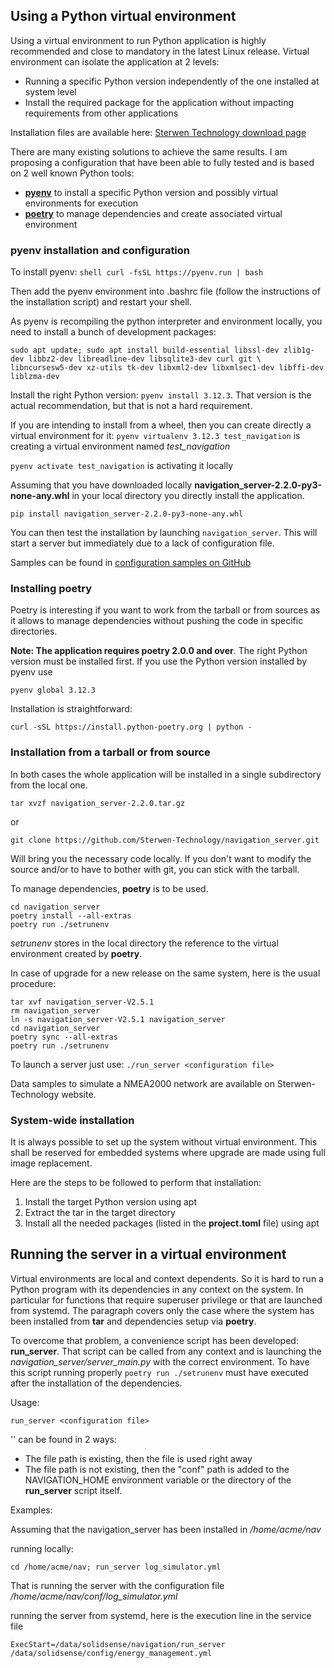 ## Using a Python virtual environment

Using a virtual environment to run Python application is highly recommended and close to mandatory in the latest Linux release.
Virtual environment can isolate the application at 2 levels:
- Running a specific Python version independently of the one installed at system level
- Install the required package for the application without impacting requirements from other applications

Installation files are available here: [Sterwen Technology download page](https://sterwen-technology.eu/softwares/)

There are many existing solutions to achieve the same results. I am proposing a configuration that have been able to fully tested and is based on 2 well known Python tools:
- **[pyenv](https://github.com/pyenv/pyenv#readme)** to install a specific Python version and possibly virtual environments for execution
- **[poetry](https://python-poetry.org/)** to manage dependencies and create associated virtual environment

### pyenv installation and configuration

To install pyenv: ```shell
curl -fsSL https://pyenv.run | bash```

Then add the pyenv environment into .bashrc file (follow the instructions of the installation script) and restart your shell.

As pyenv is recompiling the python interpreter and environment locally, you need to install a bunch of development packages:

```shell
sudo apt update; sudo apt install build-essential libssl-dev zlib1g-dev libbz2-dev libreadline-dev libsqlite3-dev curl git \
libncursesw5-dev xz-utils tk-dev libxml2-dev libxmlsec1-dev libffi-dev liblzma-dev
```

Install the right Python version: `pyenv install 3.12.3`. That version is the actual recommendation, but that is not a hard requirement.

If you are intending to install from a wheel, then you can create directly a virtual environment for it:
`pyenv virtualenv 3.12.3 test_navigation` is creating a virtual environment named *test_navigation*

`pyenv activate test_navigation` is activating it locally

Assuming that you have downloaded locally **navigation_server-2.2.0-py3-none-any.whl** in your local directory you directly install the application.
```shell
pip install navigation_server-2.2.0-py3-none-any.whl
```

You can then test the installation by launching `navigation_server`. This will start a server but immediately due to a lack of configuration file.

Samples can be found in [configuration samples on GitHub](https://github.com/Sterwen-Technology/navigation_server/tree/V2.1/conf)

### Installing poetry

Poetry is interesting if you want to work from the tarball or from sources as it allows to manage dependencies without pushing the code in specific directories.

**Note: The application requires poetry 2.0.0 and over**.
The right Python version must be installed first. If you use the Python version installed by pyenv use
```shell
pyenv global 3.12.3
```

Installation is straightforward: 
```shell
curl -sSL https://install.python-poetry.org | python -
```

### Installation from a tarball or from source

In both cases the whole application will be installed in a single subdirectory from the local one.

```shell
tar xvzf navigation_server-2.2.0.tar.gz
```

or

```shell
git clone https://github.com/Sterwen-Technology/navigation_server.git
```

Will bring you the necessary code locally.
If you don't want to modify the source and/or to have to bother with git, you can stick with the tarball.

To manage dependencies, **poetry** is to be used.
```shell
cd navigation_server
poetry install --all-extras
poetry run ./setrunenv
```
*setrunenv* stores in the local directory the reference to the virtual environment created by **poetry**.

In case of upgrade for a new release on the same system, here is the usual procedure:
```shell
tar xvf navigation_server-V2.5.1
rm navigation_server
ln -s navigation_server-V2.5.1 navigation_server
cd navigation_server
poetry sync --all-extras
poetry run ./setrunenv
```

To launch a server just use: `./run_server <configuration file>`

Data samples to simulate a NMEA2000 network are available on Sterwen-Technology website.

### System-wide installation

It is always possible to set up the system without virtual environment. This shall be reserved for embedded systems where upgrade are made using full image replacement.

Here are the steps to be followed to perform that installation:
1. Install the target Python version using apt
2. Extract the tar in the target directory
3. Install all the needed packages (listed in the **project.toml** file) using apt

## Running the server in a virtual environment

Virtual environments are local and context dependents. So it is hard to run a Python program with its dependencies in any context on the system.
In particular for functions that require superuser privilege or that are launched from systemd. The paragraph covers only the case where the system has been installed from **tar** and dependencies setup via **poetry**.

To overcome that problem, a convenience script has been developed: **run_server**. That script can be called from any context and is launching the *navigation_server/server_main.py* with the correct environment.
To have this script running properly ```poetry run ./setrunenv``` must have executed after the installation of the dependencies.

Usage: 
```shell
run_server <configuration file>
```

'<configuration file>' can be found in 2 ways:

- The file path is existing, then the file is used right away
- The file path is not existing, then the "conf" path is added to the NAVIGATION_HOME environment variable or the directory of the **run_server** script itself.

Examples:

Assuming that the navigation_server has been installed in */home/acme/nav*

running locally: 
```shell
cd /home/acme/nav; run_server log_simulator.yml
```
That is running the server with the configuration file */home/acme/nav/conf/log_simulator.yml*

running the server from systemd, here is the execution line in the service file

```unit file (systemd)
ExecStart=/data/solidsense/navigation/run_server /data/solidsense/config/energy_management.yml
```




